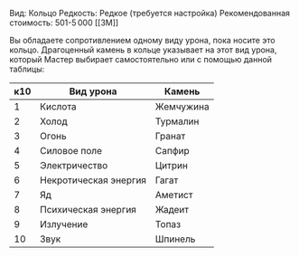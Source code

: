 Вид: Кольцо
Редкость: Редкое (требуется настройка)
Рекомендованная стоимость: 501-5 000 [[ЗМ]]

Вы обладаете сопротивлением одному виду урона, пока носите это кольцо. Драгоценный камень в кольце указывает на этот вид урона, который Мастер выбирает самостоятельно или с помощью данной таблицы:

| к10 | Вид урона             | Камень    |
| --- | --------------------- | --------- |
| 1   | Кислота               | Жемчужина |
| 2   | Холод                 | Турмалин  |
| 3   | Огонь                 | Гранат    |
| 4   | Силовое поле          | Сапфир    |
| 5   | Электричество         | Цитрин    |
| 6   | Некротическая энергия | Гагат     |
| 7   | Яд                    | Аметист   |
| 8   | Психическая энергия   | Жадеит    |
| 9   | Излучение             | Топаз     |
| 10  | Звук                  | Шпинель   |
